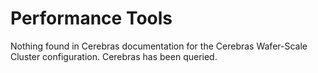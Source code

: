 # Performance Tools

Nothing found in Cerebras documentation for the Cerebras Wafer-Scale Cluster configuration. Cerebras has been queried.

